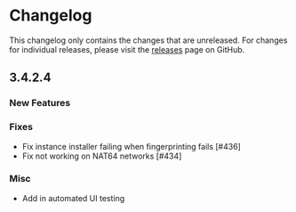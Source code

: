 # Changelog

This changelog only contains the changes that are unreleased. For changes for individual releases, please visit the
[releases](https://github.com/ATLauncher/ATLauncher/releases) page on GitHub.

## 3.4.2.4

### New Features

### Fixes
- Fix instance installer failing when fingerprinting fails [#436]
- Fix not working on NAT64 networks [#434]

### Misc
- Add in automated UI testing
